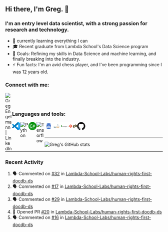 ## Hi there, I'm Greg. 👋


### I'm an entry level data scientist, with a strong passion for research and technology. 

- 🌱 currently learning everything I can 
- 🎓 Recent graduate from Lambda School's Data Science program 
- 🥅 Goals: Refining my skills in Data Science and machine learning, and finally breaking into the industry.
- ⚡ Fun facts: I'm an avid chess player, and I've been programming since I was 12 years old. 

### Connect with me: 
[<img align="left" alt="Greg Engelmann | LinkedIn" width="22px" src="https://cdn.jsdelivr.net/npm/simple-icons@v3/icons/linkedin.svg" />][linkedin]

<br />
<br />

### Languages and tools: 
<img align="left" alt="Visual Studio Code" width="26px" src="https://raw.githubusercontent.com/github/explore/80688e429a7d4ef2fca1e82350fe8e3517d3494d/topics/visual-studio-code/visual-studio-code.png" />
<img align="left" alt="Python" width="26px" src="https://upload.wikimedia.org/wikipedia/commons/thumb/c/c3/Python-logo-notext.svg/1024px-Python-logo-notext.svg.png" />
<img align="left" alt="C#" width="26px" src="https://raw.githubusercontent.com/github/explore/80688e429a7d4ef2fca1e82350fe8e3517d3494d/topics/csharp/csharp.png" />
<img align="left" alt="Tensorflow" width="26px" src="https://upload.wikimedia.org/wikipedia/commons/thumb/2/2d/Tensorflow_logo.svg/1200px-Tensorflow_logo.svg.png" />
<img align="left" alt="SQL" width="26px" src="https://raw.githubusercontent.com/github/explore/80688e429a7d4ef2fca1e82350fe8e3517d3494d/topics/sql/sql.png" />
<img align="left" alt="MySQL" width="26px" src="https://raw.githubusercontent.com/github/explore/80688e429a7d4ef2fca1e82350fe8e3517d3494d/topics/mysql/mysql.png" />
<img align="left" alt="MongoDB" width="26px" src="https://raw.githubusercontent.com/github/explore/80688e429a7d4ef2fca1e82350fe8e3517d3494d/topics/mongodb/mongodb.png" />
<img align="left" alt="Git" width="26px" src="https://raw.githubusercontent.com/github/explore/80688e429a7d4ef2fca1e82350fe8e3517d3494d/topics/git/git.png" />
<img align="left" alt="GitHub" width="26px" src="https://raw.githubusercontent.com/github/explore/78df643247d429f6cc873026c0622819ad797942/topics/github/github.png" /> 

<br />
<br />

___

![Greg's GitHub stats](https://github-readme-stats.vercel.app/api?username=engegreg&count_private=true&theme=dark)

___
### Recent Activity
  
<!--START_SECTION:activity-->
1. 🗣 Commented on [#32](https://github.com/Lambda-School-Labs/human-rights-first-docdb-ds/issues/32) in [Lambda-School-Labs/human-rights-first-docdb-ds](https://github.com/Lambda-School-Labs/human-rights-first-docdb-ds)
2. 🗣 Commented on [#17](https://github.com/Lambda-School-Labs/human-rights-first-docdb-ds/issues/17) in [Lambda-School-Labs/human-rights-first-docdb-ds](https://github.com/Lambda-School-Labs/human-rights-first-docdb-ds)
3. 🗣 Commented on [#29](https://github.com/Lambda-School-Labs/human-rights-first-docdb-ds/issues/29) in [Lambda-School-Labs/human-rights-first-docdb-ds](https://github.com/Lambda-School-Labs/human-rights-first-docdb-ds)
4. 💪 Opened PR [#20](https://github.com/Lambda-School-Labs/human-rights-first-docdb-ds/pull/20) in [Lambda-School-Labs/human-rights-first-docdb-ds](https://github.com/Lambda-School-Labs/human-rights-first-docdb-ds)
5. 🗣 Commented on [#16](https://github.com/Lambda-School-Labs/human-rights-first-docdb-ds/issues/16) in [Lambda-School-Labs/human-rights-first-docdb-ds](https://github.com/Lambda-School-Labs/human-rights-first-docdb-ds)
<!--END_SECTION:activity-->






[linkedin]: https://www.linkedin.com/in/greg-engelmann/
